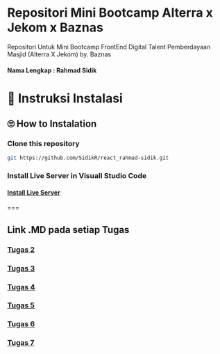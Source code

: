# Repositori Mini Bootcamp Alterra x Jekom x Baznas
Repositori Untuk Mini Bootcamp FrontEnd Digital Talent Pemberdayaan Masjid (Alterra X Jekom) by. Baznas
#### Nama Lengkap : Rahmad Sidik

# 📌 Instruksi Instalasi
## 🙄 How to Instalation
### Clone this repository

```bash
git https://github.com/SidikR/react_rahmad-sidik.git
```
### Install Live Server in Visuall Studio Code


#### [Install Live Server](https://github.com/SidikR/react_rahmad-sidik/blob/main/2_Opening%20-%20Introduction%20Algorithm%20-%20Computational%20Thinking%20-%20Orginization%20in%20Computer%20(OS)/Praktikum/Link.md "Install Live Server")

===

## Link .MD pada setiap Tugas
### [Tugas 2](https://github.com/SidikR/react_rahmad-sidik/blob/main/2_Opening%20-%20Introduction%20Algorithm%20-%20Computational%20Thinking%20-%20Orginization%20in%20Computer%20(OS)/Praktikum/Link.md "Lihat di Google Doc")

### [Tugas 3](https://github.com/SidikR/react_rahmad-sidik/blob/main/3_Version%20Control%20and%20Branch%20Management%20(Git)/Praktikum/ReadMe.md)

### [Tugas 4](https://github.com/SidikR/react_rahmad-sidik/blob/main/4_%20Figma%20Introduction%20Interface%20Dimension/Praktikum/ReadMe.md)
### [Tugas 5](https://github.com/SidikR/react_rahmad-sidik/blob/main/5_HTML/Praktikum/ReadMe.md)
### [Tugas 6](https://github.com/SidikR/react_rahmad-sidik/blob/main/6_CSS/Praktikum/ReadMe.md)
### [Tugas 7](https://github.com/SidikR/react_rahmad-sidik/blob/main/7_Bootstraps/Praktikum/ReadMe.md)
